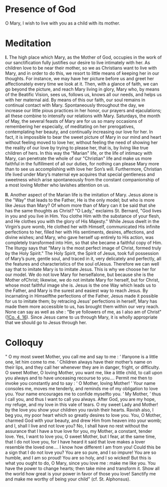 # Presence of God

O Mary, I wish to live with you as a child with its mother.

# Meditation

**I.** The high place which Mary, as the Mother of God, occupies in the work of our sanctification fully justifies our desire to live intimately with her. As children love to be near their mother, so we as Christians want to live with Mary, and in order to do this, we resort to little means of keeping her in our thoughts. For instance, we may have her picture before us and greet her affectionately every time we look at it. Then, with a glance of faith, we can go beyond the picture, and reach Mary living in glory, Mary who, by means of the Beatific Vision, sees us, follows us, knows all our needs, and helps us with her maternal aid. By means of this our faith, our soul remains in continual contact with Mary. Spontaneously throughout the day, we increase our little pious practices in her honor, our prayers and ejaculations; all these combine to intensify our relations with Mary. Saturdays, the month of May, the several feasts of Mary are for us so many occasions of remembering her especially, of meditating on her prerogatives, contemplating her beauty, and continually increasing our love for her. In fact, it is impossible to bear the sweet picture of Mary in our mind and heart without feeling moved to love her, without feeling the need of showing her the reality of our love by trying to please her, that is, by living like true children of hers. In this way the "Marian" life, or the life of intimacy with Mary, can penetrate the whole of our "Christian" life and make us more faithful in the fulfillment of all our duties, for nothing can please Mary more than to see us accomplishing with love her Son’s will. Furthermore, Christian life lived under Mary’s maternal eye acquires that special gentleness and sweetness which arise spontaneously from the constant companionship of a most loving Mother who lavishes attention on us.

**II.** Another aspect of the Marian life is the imitation of Mary. Jesus alone is the "Way" that leads to the Father, He is the only model; but who is more like Jesus than Mary? Of whom more than of Mary can it be said that she has the same thoughts as Christ? "O Lady," exclaims St. Bernard, "God lives in you and you live in Him. You clothe Him with the substance of your flesh, and He clothes you with the glory of His Majesty." While Jesus dwelt in the Virgin’s pure womb, He clothed her with Himself, communicated His infinite perfections to her, filled her with His sentiments, desires, affections, and divine wishes; and Mary, who gave herself up entirely to His action, was completely transformed into Him, so that she became a faithful copy of Him. The liturgy says that "Mary is the most perfect image of Christ, formed truly by the Holy Spirit." The Holy Spirit, the Spirit of Jesus, took full possession of Mary’s pure, gentle soul, and traced in it, very delicately and perfectly, all the features and characteristics of the soul ofJesus. Therefore we can well say that to imitate Mary is to imitate Jesus. This is why we choose her for our model. We do not love Mary for herselfalone, but because she is the Mother ofChrist; likewise, we do not imitate Mary for herself, but for Christ, whose most faithful image she is. Jesus is the one Way which leads us to the Father, and Mary is the surest and easiest way to reach Jesus. By incarnating in Himselfthe perfections of the Father, Jesus made it possible for us to imitate them; by retracing Jesus’ perfections in herself, Mary has made them more accessible to us, has brought them within our very reach. None can say as well as she : "Be ye followers of me, as I also am of Christ" ([1Co. 4, 16](https://vulgata.online/bible/1Co.4?ed=DR2&vfn=DR2.1Co.4.16:vs)). Since Jesus came to us through Mary, it is wholly appropriate that we should go to Jesus through her.

# Colloquy

" O my most sweet Mother, you call me and say to me : ‘ Ifanyone is a little one, let him come to me. ’ Children always have their mother’s name on their lips, and they call her whenever they are in danger, fright, or difficulty. O sweet Mother, O loving Mother, you want me, like a little child, to call upon you always and to have unceasing recourse to you.... Permit me then to invoke you constantly and to say : ‘ O Mother, loving Mother! ’ Your name consoles me, moves me tenderly, and reminds me of my obligation to love you. Your name encourages me to confide myselfto you. ‘ My Mother, ’ thus I call you, and thus I want to call you always. After God, you are my hope, my refuge, and my love in this vale of tears. O my sweet Lady and Mother! by the love you show your children you ravish their hearts. Ravish also, I beg you, my poor heart which so greatly desires to love you. You, O Mother, charmed God with your beauty, and drew Him from heaven into your womb; and I, shall I live and not love you? No, I shall have no rest without the assurance that I have a true love for you, my Mother, a constant, tender love. Yes, I want to love you, O sweet Mother, but I fear, at the same time, that I do not love you, for I have heard it said that love makes a lover resemble the loved one.... I know how different I am from you! Could this be a sign that I do not love you? You are so pure, and I so impure! You are so humble, and I am so proud! You are so holy, and I so wicked! But this is what you ought to do, O Mary, since you love me : make me like you. You have the power to change hearts; then take mine and transform it. Show all the world how great is your power in favor of those you love! Sanctify me and make me worthy of being your child" (cf. St. Alphonsus).
